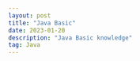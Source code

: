 ```yaml
---
layout: post
title: "Java Basic"
date: 2023-01-20
description: "Java Basic knowledge"
tag: Java
---
```

